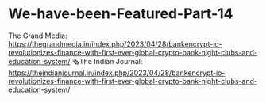 # We-have-been-Featured-Part-14
The Grand Media: https://thegrandmedia.in/index.php/2023/04/28/bankencrypt-io-revolutionizes-finance-with-first-ever-global-crypto-bank-night-clubs-and-education-system/  🗞️The Indian Journal: https://theindianjournal.in/index.php/2023/04/28/bankencrypt-io-revolutionizes-finance-with-first-ever-global-crypto-bank-night-clubs-and-education-system/
